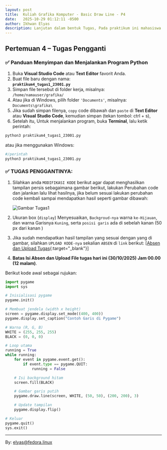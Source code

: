 ```yaml
---
layout: post
title:  Kuliah Grafika Komputer - Basic Draw Line - P4
date:   2025-10-29 01:12:11 -0500
author: Ikhwan Elyas
description: Lanjutan dalam bentuk Tugas, Pada praktikum ini mahasiswa mempelajari dasar penggunaan Pygame untuk grafika komputer, meliputi inisialisasi modul, pembuatan jendela tampilan, pengaturan warna, dan pemrosesan event agar aplikasi tidak langsung tertutup serta modifikasi code untuk praktik draw line.
---
```


## Pertemuan 4 – Tugas Pengganti 

### ✅ Panduan Menyimpan dan Menjalankan Program Python

1. Buka **Visual Studio Code** atau **Text Editor** favorit Anda.  
2. Buat file baru dengan nama:  
   **`praktikum4_tugas1_23001.py`**  
3. Simpan file tersebut di folder kerja, misalnya:  
   `/home/namauser/grafika/`
4. Atau jika di Windows, pilih folder `'Documents'`, misalnya:  
   `Documents\grafika\`
5. Jika sudah simpan filenya, `copy` code dibawah dan `paste` di **Text Editor** atau **Visual Studio Code**, kemudian simpan (tekan tombol: ctrl + s),
4. Setelah itu, Untuk menjalankan program, buka **Terminal**, lalu ketik perintah:

```bash
python3 praktikum4_tugas1_23001.py
```
atau jika menggunakan Windows:

```bash
#/perintah
python3 praktikum4_tugas1_23001.py
```

### ✅ TUGAS PENGGANTINYA: 

1. Silahkan anda `MODIFIKASI KODE` berikut agar dapat menghasilkan tampilan persis sebagaimana gambar berikut, lakukan Perubahan code dan jalankan lalu lihat hasilnya, jika belum sesuai lakukan perubahan code kembali sampai mendapatkan hasil seperti gambar dibawah: 

   ![Gambar Tugas1](/gak/assets/img/tugas1_gak.png)

2. Ukuran box (`display`) Menyesuaikan, `Backgroud-nya` warna `ke-Hijauan`, dan warna Garisnya `Kuning`, serta `posisi garis` ada di sebelah kanan (50 px dari kanan )

3. Jika sudah mendapatkan hasil tampilan yang sesuai dengan yang di gambar, silahkan `UPLOAD KODE-nya` sekalian `ABSEN` di `link` berikut: [[Absen dan Upload Tugas](https://gak.tifor.site/){:target="_blank"}] 


4. **Batas Isi Absen dan Upload File tugas hari ini (30/10/2025) Jam 00.00 (12 malam)**.

Berikut kode awal sebagai rujukan:
```python
import pygame
import sys

# Inisialisasi pygame
pygame.init()

# Membuat jendela (width x height)
screen = pygame.display.set_mode((400, 400))
pygame.display.set_caption("Contoh Garis di Pygame")

# Warna (R, G, B)
WHITE = (255, 255, 255)
BLACK = (0, 0, 0)

# Loop utama
running = True
while running:
    for event in pygame.event.get():
        if event.type == pygame.QUIT:
            running = False

    # Isi background hitam
    screen.fill(BLACK)

    # Gambar garis putih
    pygame.draw.line(screen, WHITE, (50, 50), (200, 200), 3)

    # Update tampilan
    pygame.display.flip()

# Keluar
pygame.quit()
sys.exit()

```





---
By: elyas@fedora.linux
